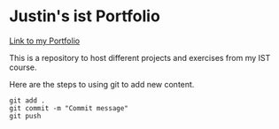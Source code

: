 # Justin's ist Portfolio

[Link to my Portfolio](https://github.com/Justin7541/ist-portfolio-Justin)

This is a repository to host different projects and exercises from my IST course.

Here are the steps to using git to add new content.

```
git add .
git commit -m "Commit message"
git push
```


